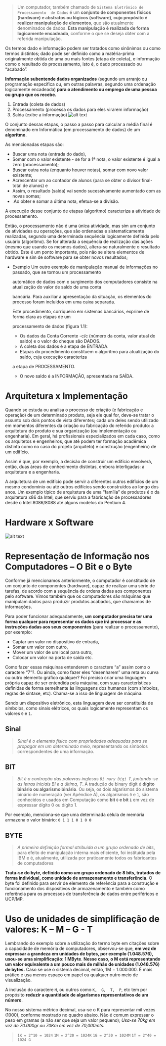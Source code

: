 > Um computador, também chamado de `Sistema Eletrônico de Processamento  de Dados` é um **conjunto de componentes físicos (hardware) e abstratos ou lógicos (software), cujo propósito é realizar manipulação de elementos**, que são atualmente denominados de dados. **Esta manipulação é realizada de forma logicamente encadeada**, conforme o que se deseja obter com a referida manipulação.
> 

Os termos dado e informação podem ser tratados como sinônimos ou como termos distintos; dado pode ser definido como a matéria-prima originalmente obtida de uma ou mais fontes (etapa de coleta), e informação como o resultado  do  processamento,  isto  é, o  dado  processado ou  “acabado”.

**Informação subentende dados organizados** (segundo um arranjo ou programação específica ou, em outras palavras, segundo uma ordenação logicamente encadeada) **para o atendimento ou emprego de uma pessoa ou grupo que os recebe.**

1. Entrada (coleta de dados)
2. Processamento (processa os dados para eles virarem informação)
3. Saída (exibe a informação)
![alt text](image.png)


O  conjunto  dessas  etapas, o  passo  a  passo  para  calcular  a  média  final  é  denominado  em  Informática  (em processamento de dados)  de  um  **algoritmo**.

As mencionadas etapas são:

- Buscar uma nota (entrada do dado),
- Somar com o valor existente - se for a 1ª nota, o valor existente é igual a zero (processamento);
- Buscar outra nota (enquanto houver notas), somar com novo valor existente;
- Acrescentar um ao contador de alunos (para se obter o divisor final-total de alunos) e
- Assim, o resultado (saída) vai sendo sucessivamente aumentado com as novas somas;
- .Ao obter e somar a última nota, efetua-se a divisão.

A execução desse conjunto de etapas (algoritmo) caracteriza a atividade de processamento.

Então, o processamento não é uma única atividade, mas sim um conjunto de atividades ou operações, que são  ordenadas  e  sistematicamente  realizadas,  segundo  uma  determinada  sequência  logicamente  definida  pelo usuário  (algoritmo).  Se  for  alterada  a  sequência  de  realização  das  ações  (mesmo  que  usando  os  mesmos  dados), altera-se naturalmente o resultado obtido. Este é um ponto importante, pois não se altera elementos de hardware e sim de software para se obter novos resultados;

- Exemplo
    Um outro exemplo de manipulação manual de informações no passado, que se tornou um processamento
    
    automático de dados com o surgimento dos computadores consiste na atualização do valor de saldo de uma conta
    
    bancária. Para auxiliar a apresentação da situação, os elementos do processo foram incluidos em uma caixa separada.
    
    Este procedimento, corriqueiro em sistemas bancários, exprime de forma clara as etapas de um
    
    processamento de dados (figura 1.1):
    
    - Os dados da Conta Corrente -c/c (número da conta, valor atual do saldo) e o valor do cheque são DADOS.
    - A coleta dos dados é a etapa de ENTRADA.
    - Etapas do procedimento constituem o algoritmo para atualização do saldo, cuja execução caracteriza
    
    a etapa de PROCESSAMENTO.
    
    - O novo saldo é a INFORMAÇÃO, apresentada na SAÍDA.


# Arquitetura x Implementação

Quando se estuda ou analisa o processo de criação (e fabricação e operação) de um determinado produto, seja ele qual for, deve-se tratar o assunto sob dois pontos de vista diferentes; cada um deles sendo utilizado em momentos diferentes da criação ou fabricação do referido produto: a arquitetura do produto e sua organização (ou implementação  ou  engenharia). Em geral, há profissionais especializados em cada caso, como os arquitetos e  engenheiros, que  até  podem ter  formação acadêmica  distinta  como  no  caso  do  projeto  (arquiteto)  e construção (engenheiro) de um edifício.

Assim é que, por exemplo, a decisão de construir um edifício envolverá, então, duas áreas de conhecimento distintas,  embora  interligadas:  a  arquitetura  e  a  engenharia.

A arquitetura de um edifício pode servir a diferentes outros edifícios de um  mesmo  condomínio  ou  até  outros  edifícios  sendo  construídos  ao  longo  dos  anos.  Um  exemplo  típico  de arquitetura  de  uma  “família”  de  produtos  é  o  da  arquitetura  x86  da  Intel,  que  serviu  para  a  fabricação  de processadores desde o Intel 8086/8088 até alguns modelos do Pentium 4.

# Hardware x Software

![alt text](image-1.png)


# Representação de Informação nos Computadores – O Bit e o Byte
Conforme já mencionamos anteriormente, o computador é constituído de um conjunto de componentes (hardware), capaz de realizar uma série de tarefas, de acordo com a sequência de ordens dadas aos componentes pelo software. Vimos  também  que  os  computadores  são  máquinas  que  manipulam  dados  para  produzir 
produtos acabados, que chamamos de informações.

Para poder funcionar adequadamente, **um computador precisa ter uma forma qualquer para representar os dados que irá processar e as instruções dadas aos seus componentes** (para realizar o processamento), por exemplo: 
* Captar um valor no dispositivo de entrada, 
* Somar um valor com outro, 
* Mover um valor de um local para outro, 
* Colocar um valor na porta de saída etc.

Como  fazer  essas  máquinas  entenderem  o  caractere  “a”  assim  como  o  caractere  “7”?.  Ou  ainda,  como  fazer  eles  “desenharem” uma reta ou  curva  ou  outro  elemento  gráfico  qualquer? Foi  preciso  criar  uma  linguagem  própria  capaz  de  ser entendida pela máquina, com suas características definidas de forma semelhante às linguagens dos humanos (com símbolos, regras  de  sintaxe,  etc).  Chama-se  a  isso  de  linguagem  de  máquina.

Sendo  um  dispositivo  eletrônico,  esta linguagem deve ser constituída de símbolos, como sinais elétricos, os quais logicamente representam os valores `0` e `1`.

## Sinal
> _Sinal  é  o  elemento  físico  com  propriedades  adequadas  para  se  propagar  em  um  determinado  meio_,  representando  os 
símbolos correspondentes de uma informação. 

## BIT 
> _Bit é a contração das palavras inglesas `Bi nary Digi T`, juntando-se as letras iniciais BI e a última, T_.
A tradução de binary digit  é  **dígito binário ou algarismo binário**.
Ou seja, os dois algarismos do sistema  binário de  numeração (ver Apêndice  A), os algarismos `0` e ``1``, são conhecidos e usados em Computação como **bit ``0`` e bit ``1``** em vez de expressar dígito 0 ou dígito 1. 

Por exemplo, menciona-se que uma determinada célula de memória armazena o valor binário: ``0 1 1 1 0 1 0 0`` 

## BYTE 
> _A primeira definição formal atribuída a um grupo ordenado de bits_, para efeito de manipulação interna mais eficiente, foi instituída pela IBM e é, atualmente, utilizada por praticamente todos os fabricantes de computadores

**Trata-se do byte, definido como um grupo ordenado de 8 bits, tratados de forma individual, como unidade de armazenamento e transferência.**
O  byte  foi  definido  para  servir  de  elemento  de  referência  para  a  construção  e  funcionamento  dos  dispositivos  de armazenamento e também como referência para os processos de transferência de dados entre periféricos e UCP/MP.

# Uso de unidades de simplificação de valores: K – M – G - T
Lembrando do exemplo sobre a utilização do termo byte em citações sobre a capacidade de memória de computadores, observou-se que, **em vez de expressar a grandeza em unidades de bytes, por exemplo (1.048.576), usou-se uma simplificação:  1  MByte**.
**Nesse  caso,  o  M  está  representando  um  valor  equivalente  a  um  pouco  mais  de  milhão  de  unidades (1.048.576) de  bytes.**
Caso  se  use  o  sistema  decimal,  então,  1M  =  1.000.000.
É  mais  prático  e  usa  menos  espaço  em papel  ou qualquer outro meio de visualização.

A  inclusão  do  caractere  ``M``,  ou  outros  como  ``K,  G,  T,  P``,  etc  tem  por  propósito  **reduzir  a  quantidade  de  algarismos representativos  de  um  número**.

No  nosso  sistema  métrico  decimal,  usa-se  o  K  para  representar  mil  vezes  (1000),  conforme mostrado no quadro abaixo.
Não é comum expressar o peso em gramas (a não ser que seja um valor pequeno); _Usa-se 70kg em vez de 70.000gr ou 70Km em vez de 70,000mts._

> ``1K = 2^10 = 1024`` 
> ``1M = 2^20 = 1024K`` 
> ``1G = 2^30 = 1024M`` 
> ``1T = 2^40 = 1024 G``